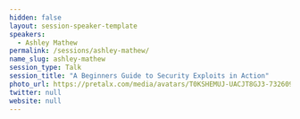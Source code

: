 ```yaml
---
hidden: false
layout: session-speaker-template
speakers: 
  - Ashley Mathew
permalink: /sessions/ashley-mathew/
name_slug: ashley-mathew
session_type: Talk
session_title: "A Beginners Guide to Security Exploits in Action"
photo_url: https://pretalx.com/media/avatars/T0KSHEMUJ-UACJT8GJ3-73260918a579-512_ds0j1Ue.jpeg
twitter: null
website: null
---
```


